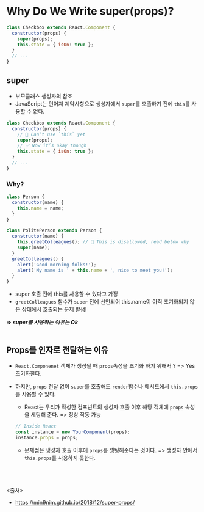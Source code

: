 # Why Do We Write super(props)?
```javascript
class Checkbox extends React.Component {
  constructor(props) {
    super(props);
    this.state = { isOn: true };
  }
  // ...
}
```

## super
- 부모클래스 생성자의 참조
- JavaScript는 언어저 제약사항으로 생성자에서 `super`를 호출하기 전에 `this`를 사용할 수 없다.

```javascript
class Checkbox extends React.Component {
  constructor(props) {
    // 🔴 Can’t use `this` yet
    super(props);
    // ✅ Now it’s okay though
    this.state = { isOn: true };
  }
  // ...
}
```

  ### Why?
  ```javascript
  class Person {
    constructor(name) {
      this.name = name;
    }
  }

  class PolitePerson extends Person {
    constructor(name) {
      this.greetColleagues(); // 🔴 This is disallowed, read below why
      super(name);
    }
    greetColleagues() {
      alert('Good morning folks!');
      alert('My name is ' + this.name + ', nice to meet you!');
    }
  }
  ```

  - super 호출 전에 this를 사용할 수 있다고 가정
  - `greetColleagues` 함수가 `super` 전에 선언되어 this.name이 아직 초기화되지 않은 상태에서 호출되는 문제 발생!

***=> super를 사용하는 이유는 Ok***
<br><br>

## Props를 인자로 전달하는 이유
- `React.Componenet` 객체가 생성될 때 `props`속성을 초기화 하기 위해서 ? => Yes 초기화한다.
- 하지만, `props` 전달 없이 `super`를 호출해도 `render`함수나 메서드에서 `this.props`를 사용할 수 있다.

  - React는 우리가 작성한 컴포넌트의 생성자 호출 이후 해당 객체에 `props` 속성을 세팅해 준다. => 정상 작동 가능

  ```javascript
  // Inside React
  const instance = new YourComponent(props);
  instance.props = props;
  ```
  
  - 문제점은 생성자 호출 이후에 `props`를 셋팅해준다는 것이다. => 생성자 안에서 `this.props`를 사용하지 못한다.


<br><br><br>
<출처>
- https://min9nim.github.io/2018/12/super-props/
